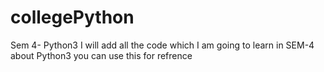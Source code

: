 # collegePython
Sem 4- Python3
I will add all the code which I am going to learn in SEM-4 about Python3
you can use this for refrence
